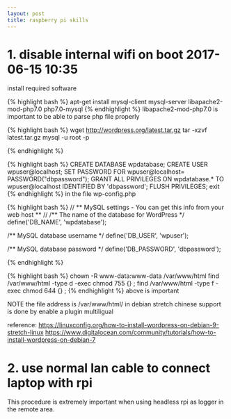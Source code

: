 ```yaml
---
layout: post
title: raspberry pi skills
---
```


# 1. disable internal wifi on boot 2017-06-15 10:35 
install required software

 {% highlight bash %}
apt-get install mysql-client mysql-server libapache2-mod-php7.0 php7.0-mysql
 {% endhighlight %}
libapache2-mod-php7.0 is important to be able to parse php file properly

 {% highlight bash %}
wget http://wordpress.org/latest.tar.gz
tar -xzvf latest.tar.gz 
mysql -u root -p

 {% endhighlight %}

 {% highlight bash %}
CREATE DATABASE wpdatabase;
CREATE USER wpuser@localhost;
SET PASSWORD FOR wpuser@localhost= PASSWORD("dbpassword");
GRANT ALL PRIVILEGES ON wpdatabase.* TO 
wpuser@localhost IDENTIFIED BY 'dbpassword';
FLUSH PRIVILEGES;
exit
 {% endhighlight %}
in the file wp-config.php

 {% highlight bash %}
// ** MySQL settings - You can get this info from your web host ** //
/** The name of the database for WordPress */
define('DB_NAME', 'wpdatabase');

/** MySQL database username */
define('DB_USER', 'wpuser');

/** MySQL database password */
define('DB_PASSWORD', 'dbpassword');

 {% endhighlight %}

 {% highlight bash %}
 chown -R www-data:www-data /var/www/html
 find /var/www/html -type d -exec chmod 755 {} \;
 find /var/www/html -type f -exec chmod 644 {} \;
 {% endhighlight %}
above is important

NOTE
 the file address is /var/www/html/    in debian stretch
chinese support is done by enable a plugin multiligual 
 
reference:
https://linuxconfig.org/how-to-install-wordpress-on-debian-9-stretch-linux
https://www.digitalocean.com/community/tutorials/how-to-install-wordpress-on-debian-7




# 2. use normal lan cable to connect laptop with rpi
  This procedure is extremely important when using headless rpi as logger in the remote area.

